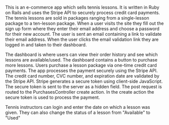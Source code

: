 This is an e-commerce app which sells tennis lessons. It is written in Ruby on Rails and uses the Stripe API to securely process credit card payments. The tennis lessons are sold in packages ranging from a single-lesson package to a ten-lesson package. When a user visits the site they fill out the sign up form where they enter their email address and choose a password for their new account. The user is sent an email containing a link to validate their email address. When the user clicks the email validation link they are logged in and taken to their dashboard. 

The dashboard is where users can view their order history and see which lessons are available/used. The dashboard contains a button to purchase more lessons. Users purchase a lesson package via one-time credit card payments. The app processes the payment securely using the Stripe API. The credit card number, CVC number, and expiration date are validated by the Stripe API. Stripe generates a secure token using client-side JavaScript. The secure token is sent to the server as a hidden field. The post request is routed to the PurchasesController create action. In the create action the secure token is used to process the payment.

Tennis instructors can login and enter the date on which a lesson was given. They can also change the status of a lesson from "Available" to "Used"
